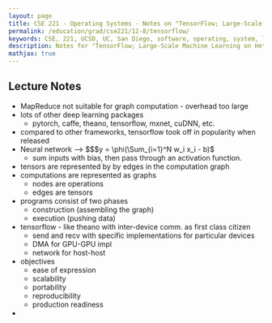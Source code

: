 ```yaml
---
layout: page
title: CSE 221 - Operating Systems - Notes on "TensorFlow; Large-Scale Machine Learning on Heterogeneous Distributed Systems"
permalink: /education/grad/cse221/12-8/tensorflow/
keywords: CSE, 221, UCSD, UC, San Diego, software, operating, system, linux, C, OS, google, machine, learning, tensorflow, heterogeneous, clusters
description: Notes for "TensorFlow; Large-Scale Machine Learning on Heterogeneous Distributed Systems"
mathjax: true
---
```



## Lecture Notes

- MapReduce not suitable for graph computation - overhead too large
- lots of other deep learning packages
    - pytorch, caffe, theano, tensorflow, mxnet, cuDNN, etc.
- compared to other frameworks, tensorflow took off in popularity when released
- Neural network --> $$$y = \phi(\Sum_{i=1}^N w_i x_i - b)$
    - sum inputs with bias, then pass through an activation function.
- tensors are represented by by edges in the computation graph
- computations are represented as graphs
    - nodes are operations
    - edges are tensors
- programs consist of two phases
    - construction (assembling the graph)
    - execution (pushing data)
- tensorflow - like theano with inter-device comm. as first class citizen
    - send and recv with specific implementations for particular devices
    - DMA for GPU-GPU impl
    - network for host-host
- objectives
    - ease of expression
    - scalability
    - portability
    - reproducibility
    - production readiness
- 